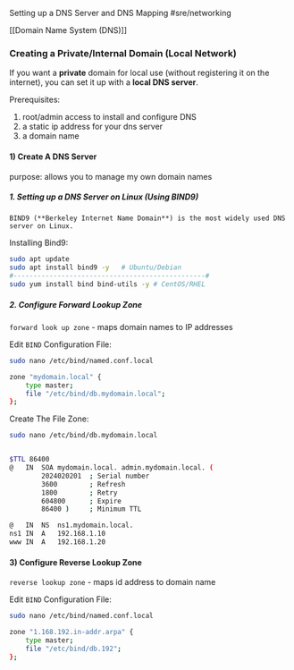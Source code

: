 Setting up a DNS Server and DNS Mapping
#sre/networking

[[Domain Name System (DNS)]]

### Creating a Private/Internal Domain (Local Network)

If you want a **private** domain for local use (without registering it on the internet), you can set it up with a **local DNS server**.

Prerequisites: 
1) root/admin access to install and configure DNS
2) a static ip address for your dns server
3) a domain name

#### 1) Create A DNS Server

purpose: allows you to manage my own domain names

##### 1. Setting up a DNS Server on Linux (Using BIND9)
	BIND9 (**Berkeley Internet Name Domain**) is the most widely used DNS server on Linux.

Installing Bind9:
```sh
sudo apt update
sudo apt install bind9 -y   # Ubuntu/Debian
#------------------------------------------------#
sudo yum install bind bind-utils -y # CentOS/RHEL
```

##### 2. Configure Forward Lookup Zone
`forward look up zone` - maps domain names to IP addresses

Edit `BIND` Configuration File:
```sh
sudo nano /etc/bind/named.conf.local
```
```sh
zone "mydomain.local" {
    type master;
    file "/etc/bind/db.mydomain.local";
};
```
Create The File Zone:
```sh
sudo nano /etc/bind/db.mydomain.local
```
```sh

$TTL 86400
@   IN  SOA mydomain.local. admin.mydomain.local. (
        2024020201  ; Serial number
        3600        ; Refresh
        1800        ; Retry
        604800      ; Expire
        86400 )     ; Minimum TTL

@   IN  NS  ns1.mydomain.local.
ns1 IN  A   192.168.1.10
www IN  A   192.168.1.20
```


#### 3) Configure Reverse Lookup Zone
`reverse lookup zone` - maps id address to domain name

Edit `BIND` Configuration File:
```sh
sudo nano /etc/bind/named.conf.local
```
```sh
zone "1.168.192.in-addr.arpa" {
    type master;
    file "/etc/bind/db.192";
};
```

